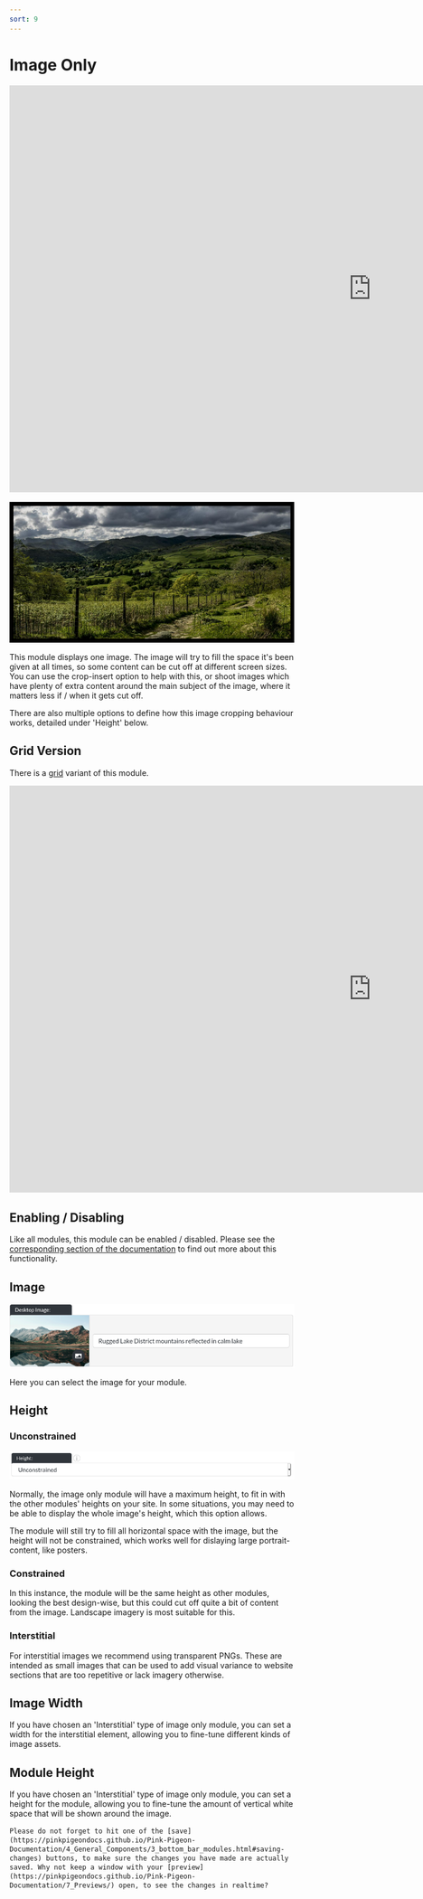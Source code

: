 ```yaml
---
sort: 9
---
```


# Image Only

<iframe class="vimeo_player" width="1280" height="720" src="https://player.vimeo.com/video/563894285?autoplay=0&loop=1&quality=1080p" frameborder="0" allow="autoplay; fullscreen; picture-in-picture" allowfullscreen></iframe>

![Image of the image only module online](https://raw.githubusercontent.com/pinkpigeondocs/Pink-Pigeon-Documentation/master/docs/6_Modules/images/9_image_only_online.png)

This module displays one image. The image will try to fill the space it's been given at all times, so some content can be cut off at different screen sizes. You can use the crop-insert option to help with this, or shoot images which have plenty of extra content around the main subject of the image, where it matters less if / when it gets cut off.

There are also multiple options to define how this image cropping behaviour works, detailed under 'Height' below.

## Grid Version

There is a [grid](https://pinkpigeondocs.github.io/Pink-Pigeon-Documentation/4_General_Components/7_grids.html) variant of this module.

<iframe class="vimeo_player" width="1280" height="720" src="https://player.vimeo.com/video/563890684?autoplay=0&loop=1&quality=1080p" frameborder="0" allow="autoplay; fullscreen; picture-in-picture" allowfullscreen></iframe>

## Enabling / Disabling

Like all modules, this module can be enabled / disabled. Please see the [corresponding section of the documentation][endis] to find out more about this functionality.

[endis]: https://pinkpigeondocs.github.io/Pink-Pigeon-Documentation/4_General_Components/4_enabling_disabling_modules.html

## Image

![Image of the image only image](https://raw.githubusercontent.com/pinkpigeondocs/Pink-Pigeon-Documentation/master/docs/6_Modules/images/8_header_desktop_image.png)

Here you can select the image for your module.

## Height

### Unconstrained

![Image of the image only height constrained option](https://raw.githubusercontent.com/pinkpigeondocs/Pink-Pigeon-Documentation/master/docs/6_Modules/images/9_image_only_height_constrained.png)

Normally, the image only module will have a maximum height, to fit in with the other modules' heights on your site. In some situations, you may need to be able to display the whole image's height, which this option allows.

The module will still try to fill all horizontal space with the image, but the height will not be constrained, which works well for dislaying large portrait-content, like posters.

### Constrained

In this instance, the module will be the same height as other modules, looking the best design-wise, but this could cut off quite a bit of content from the image. Landscape imagery is most suitable for this.

### Interstitial

For interstitial images we recommend using transparent PNGs. These are intended as small images that can be used to add visual variance to website sections that are too repetitive or lack imagery otherwise.

## Image Width

If you have chosen an 'Interstitial' type of image only module, you can set a width for the interstitial element, allowing you to fine-tune different kinds of image assets.

## Module Height

If you have chosen an 'Interstitial' type of image only module, you can set a height for the module, allowing you to fine-tune the amount of vertical white space that will be shown around the image.


```tip
Please do not forget to hit one of the [save](https://pinkpigeondocs.github.io/Pink-Pigeon-Documentation/4_General_Components/3_bottom_bar_modules.html#saving-changes) buttons, to make sure the changes you have made are actually saved. Why not keep a window with your [preview](https://pinkpigeondocs.github.io/Pink-Pigeon-Documentation/7_Previews/) open, to see the changes in realtime?
```